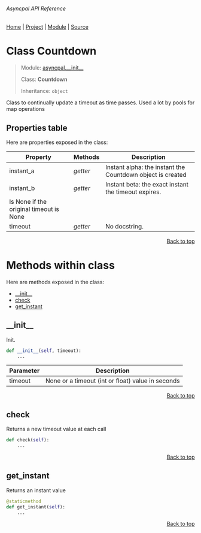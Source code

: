 ###### Asyncpal API Reference
[Home](/docs/api/README.md) | [Project](/README.md) | [Module](/docs/api/modules/asyncpal/__init__/README.md) | [Source](/src/asyncpal/__init__.py)

# Class Countdown
> Module: [asyncpal.\_\_init\_\_](/docs/api/modules/asyncpal/__init__/README.md)
>
> Class: **Countdown**
>
> Inheritance: `object`

Class to continually update a timeout as time passes.
Used a lot by pools for map operations

## Properties table
Here are properties exposed in the class:

| Property | Methods | Description |
| --- | --- | --- |
| instant\_a | _getter_ | Instant alpha: the instant the Countdown object is created |
| instant\_b | _getter_ | Instant beta: the exact instant the timeout expires.
Is None if the original timeout is None |
| timeout | _getter_ | No docstring. |

<p align="right"><a href="#asyncpal-api-reference">Back to top</a></p>

# Methods within class
Here are methods exposed in the class:
- [\_\_init\_\_](#__init__)
- [check](#check)
- [get\_instant](#get_instant)

## \_\_init\_\_
Init.

```python
def __init__(self, timeout):
    ...
```

| Parameter | Description |
| --- | --- |
| timeout | None or a timeout (int or float) value in seconds |

<p align="right"><a href="#asyncpal-api-reference">Back to top</a></p>

## check
Returns a new timeout value at each call

```python
def check(self):
    ...
```

<p align="right"><a href="#asyncpal-api-reference">Back to top</a></p>

## get\_instant
Returns an instant value

```python
@staticmethod
def get_instant(self):
    ...
```

<p align="right"><a href="#asyncpal-api-reference">Back to top</a></p>

